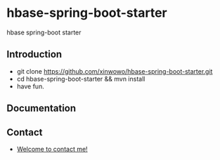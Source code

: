 # hbase-spring-boot-starter
hbase spring-boot starter

Introduction
---

- git clone https://github.com/xinwowo/hbase-spring-boot-starter.git
- cd hbase-spring-boot-starter && mvn install
- have fun.

Documentation
---


Contact
---

- [Welcome to contact me!](xinwowo@hotmail.com)